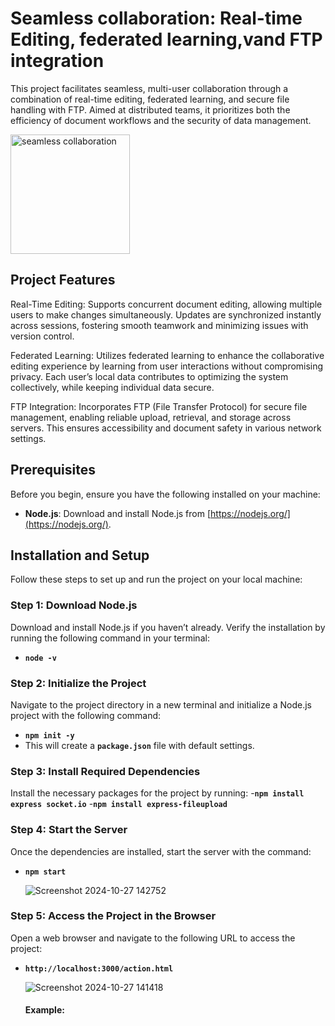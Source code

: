 # Seamless collaboration: Real-time Editing, federated learning,vand FTP integration
This project facilitates seamless, multi-user collaboration through a combination of real-time editing, federated learning, and secure file handling with FTP. Aimed at distributed teams, it prioritizes both the efficiency of document workflows and the security of data management.

<img width="191" alt="seamless collaboration" src="https://github.com/user-attachments/assets/8d1f5758-2746-42e9-a838-b09c63cf0ba7">




## Project Features
Real-Time Editing: Supports concurrent document editing, allowing multiple users to make changes simultaneously. Updates are synchronized instantly across sessions, fostering smooth teamwork and minimizing issues with version control.

Federated Learning: Utilizes federated learning to enhance the collaborative editing experience by learning from user interactions without compromising privacy. Each user’s local data contributes to optimizing the system collectively, while keeping individual data secure.

FTP Integration: Incorporates FTP (File Transfer Protocol) for secure file management, enabling reliable upload, retrieval, and storage across servers. This ensures accessibility and document safety in various network settings.

## Prerequisites

Before you begin, ensure you have the following installed on your machine:

- **Node.js**: Download and install Node.js from [https://nodejs.org/](https://nodejs.org/).

## Installation and Setup

Follow these steps to set up and run the project on your local machine:

### Step 1: Download Node.js

Download and install Node.js if you haven’t already. Verify the installation by running the following command in your terminal:
- **`node -v`**

### Step 2: Initialize the Project
Navigate to the project directory in a new terminal and initialize a Node.js project with the following command:
- **`npm init -y`**
- This will create a **`package.json`** file with default settings.
  
### Step 3: Install Required Dependencies
Install the necessary packages for the project by running:
-**`npm install express socket.io`**
-**`npm install express-fileupload`**

### Step 4: Start the Server
Once the dependencies are installed, start the server with the command:
- **`npm start`**

   ![Screenshot 2024-10-27 142752](https://github.com/user-attachments/assets/29cb6fe4-be62-4e2e-805b-434266f04426)


### Step 5: Access the Project in the Browser
Open a web browser and navigate to the following URL to access the project:
- **`http://localhost:3000/action.html`**

  ![Screenshot 2024-10-27 141418](https://github.com/user-attachments/assets/aeb53d2e-3408-4161-917f-0b286653d798)

  #### Example:
  

  

